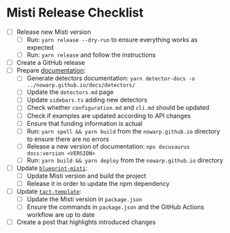 # Misti Release Checklist

- [ ] Release new Misti version
  - [ ] Run: `yarn release --dry-run` to ensure everything works as expected
  - [ ] Run: `yarn release` and follow the instructions
- [ ] Create a GitHub release
- [ ] Prepare [documentation](https://github.com/nowarp/nowarp.github.io/):
  - [ ] Generate detectors documentation: `yarn detector-docs -o ../nowarp.github.io/docs/detectors/`
  - [ ] Update the `detectors.md` page
  - [ ] Update `sidebars.ts` adding new detectors
  - [ ] Check whether `configuration.md` and `cli.md` should be updated
  - [ ] Check if examples are updated according to API changes
  - [ ] Ensure that funding information is actual
  - [ ] Run: `yarn spell && yarn build` from the `nowarp.github.io` directory to ensure there are no errors
  - [ ] Release a new version of documentation: `npx docusaurus docs:version <VERSION>`
  - [ ] Run: `yarn build && yarn deploy` from the `nowarp.github.io` directory
- [ ] Update [`blueprint-misti`](https://github.com/nowarp/blueprint-misti):
  - [ ] Update Misti version and build the project
  - [ ] Release it in order to update the npm dependency
- [ ] Update [`tact-template`](https://github.com/tact-lang/tact-template):
  - [ ] Update the Misti version in `package.json`
  - [ ] Ensure the commands in `package.json` and the GitHub Actions workflow are up to date
- [ ] Create a post that highlights introduced changes

